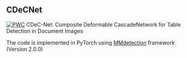 ## CDeCNet
[![PWC](https://img.shields.io/badge/MMDetection-v2.0.0-royalblue)](https://github.com/open-mmlab/mmdetection)
CDeC-Net: Composite Deformable CascadeNetwork for Table Detection in Document Images

The code is implemented in PyTorch using <a href="https://github.com/open-mmlab/mmdetection">MMdetection</a> framework (Version 2.0.0)

